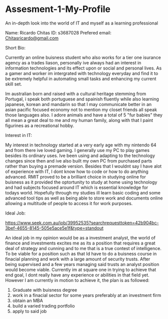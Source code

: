 # Assesment-1-My-Profile
An in-depth look into the world of IT and myself as a learning professional

Name: Ricardo Chitas 
ID: s3687028
Prefered email: Chitasricardo@gmail.com

Short Bio: 

Currently an online buisness student who also works for a tier one isurance agency as a trades liason, personally ive always had an interest in information technologies and its effect upon or social and personal lives. As a gamer and worker im intergrated with technology everyday and find it to be extremely helpful in automating small tasks and enhancing my current skill set.

Im australian born and raised with a cultural heritage stemming from Portugal, i speak both portuguese and spainish fluently while also learning japanese, korean and mandarin so that I may communicate better in an asian pacific focused economy not to mention my closet friends all speak those languages also. I adore animals and have a total of 5 "fur babies" they all mean a great deal to me and my human family, along with that I paint figurines as a recreational hobby.

Interest in IT: 

My interest in technology started at a very early age with my nintendo 64 and from there ive loved gaming. I generally use my PC to play games besides its ordinary uses. Ive been using and adapting to the technology changes since then and ive also built my own PC from purchased parts rather than buying a premade version. Besides that I wouldnt say I have alot of experience with IT, I dont know how to code or how to do anything advanced. RMIT proved to be a brilliant choice in studying online for buisness as it provided the optortunity to study at home using technology and had subjects focused around IT which is essential knowledge for todays world. Hopefully through my studies ill learn basic coding and some advanced tool tips as well as being able to store work and documents online allowing a multitude of people to access it for work purposes. 

Ideal Job: 

https://www.seek.com.au/job/39952535?searchrequesttoken=42b904bc-3bef-4655-8145-505e5ace5e1f&type=standout

An ideal job in my opinion would be as a investment analyst, the world of finance and investments excites me as its a position that requires a great deal of strategy and cunning and to me that is a true contest of intelligence. To be viable for a position such as that Id have to do a buisness course in finacial planning and work with a large amount of security trusts. After being supervised and a few years managing said trusts an analyst position would become viable. Currently im at square one in trying to achieve that end goal, I dont really have any experience or abilities in that field yet. However I am currently in motion to achieve it, the plan is as followed:

1. Graduate with buisness degree
2. work in a finacial sector for some years preferably at an investment firm
3. obtain an MBA
4. build a varied trading portfolio
5. apply to said job

